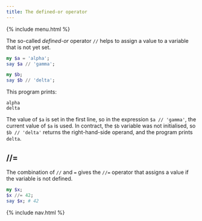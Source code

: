 ```yaml
---
title: The defined-or operator
---
```


{% include menu.html %}

The so-called _defined-or_ operator `//` helps to assign a value to a variable that is not yet set.

```raku
my $a = 'alpha';
say $a // 'gamma';

my $b;
say $b // 'delta';
```

This program prints:

```
alpha
delta
```

The value of `$a` is set in the first line, so in the expression `$a // 'gamma'`, the current value of `$a` is used. In contract, the `$b` variable was not initialised, so `$b // 'delta'` returns the right-hand-side operand, and the program prints `delta`.

## //=

The combination of `//` and `=` gives the `//=` operator that assigns a value if the variable is not defined.

```raku
my $x;
$x //= 42;
say $x; # 42
```

{% include nav.html %}
